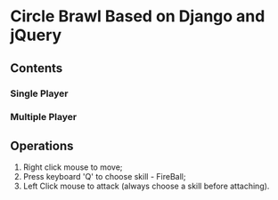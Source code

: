 # Circle Brawl Based on Django and jQuery

## Contents
### Single Player
### Multiple Player


## Operations
1. Right click mouse to move;
2. Press keyboard 'Q' to choose skill - FireBall;
3. Left Click mouse to attack (always choose a skill before attaching).
